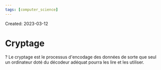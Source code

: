 ```yaml
---
tags: [computer_science] 
---
```

Created: 2023-03-12

# Cryptage
?
Le cryptage est le processus d'encodage des données de sorte que seul un ordinateur doté du décodeur adéquat pourra les lire et les utiliser.